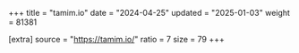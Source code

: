 +++
title = "tamim.io"
date = "2024-04-25"
updated = "2025-01-03"
weight = 81381

[extra]
source = "https://tamim.io/"
ratio = 7
size = 79
+++
